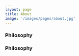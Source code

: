 ```yaml
---
layout: page
title: About
image: '/images/pages/about.jpg'
---
```

<h3> Philosophy</h3>
<h3> Philosophy</h3>
